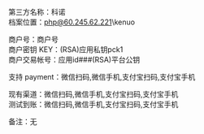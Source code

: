﻿第三方名称：科诺  
档案位置：php@60.245.62.221\kenuo  

商户号：商户号  
商户密钥 KEY：(RSA)应用私钥pck1  
商户交易帐号：应用id###(RSA)平台公钥  

支持 payment：微信扫码,微信手机,支付宝扫码,支付宝手机  

现有渠道：微信扫码,微信手机,支付宝扫码,支付宝手机  
测试到账：微信扫码,微信手机,支付宝扫码,支付宝手机  

备注：无  
